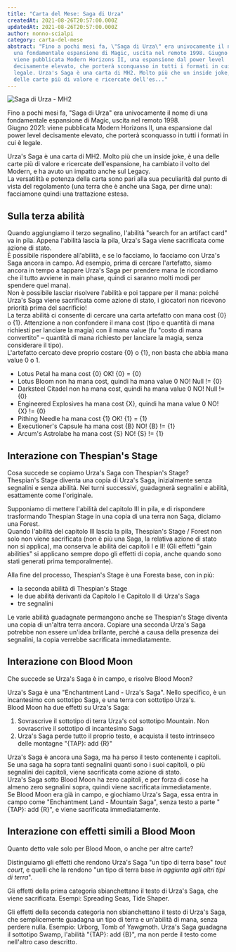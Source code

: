 ```yaml
---
title: "Carta del Mese: Saga di Urza"
createdAt: 2021-08-26T20:57:00.000Z
updatedAt: 2021-08-26T20:57:00.000Z
author: nonno-scialpi
category: carta-del-mese
abstract: "Fino a pochi mesi fa, \"Saga di Urza\" era univocamente il nome di
  una fondamentale espansione di Magic, uscita nel remoto 1998. Giugno 2021:
  viene pubblicata Modern Horizons II, una espansione dal power level
  decisamente elevato, che porterà sconquasso in tutti i formati in cui è
  legale. Urza's Saga è una carta di MH2. Molto più che un inside joke, è una
  delle carte più di valore e ricercate dell'es..."
---
```

![Saga di Urza - MH2](/uploads/mh2-259-urza-s-saga.jpg "Saga di Urza - MH2")

Fino a pochi mesi fa, "Saga di Urza" era univocamente il nome di una fondamentale espansione di Magic, uscita nel remoto 1998.\
Giugno 2021: viene pubblicata Modern Horizons II, una espansione dal power level decisamente elevato, che porterà sconquasso in tutti i formati in cui è legale.

<Card>Urza's Saga</Card> è una carta di MH2. Molto più che un inside joke, è una delle carte più di valore e ricercate dell'espansione, ha cambiato il volto del Modern, e ha avuto un impatto anche sul Legacy.\
La versatilità e potenza della carta sono pari alla sua peculiarità dal punto di vista del regolamento (una terra che è anche una Saga, per dirne una): facciamone quindi una trattazione estesa.

## Sulla terza abilità

Quando aggiungiamo il terzo segnalino, l'abilità "search for an artifact card" va in pila. Appena l'abilità lascia la pila, Urza's Saga viene sacrificata come azione di stato.\
È possibile rispondere all'abilità, e se lo facciamo, lo facciamo con Urza's Saga ancora in campo. Ad esempio, prima di cercare l'artefatto, siamo ancora in tempo a tappare Urza's Saga per prendere mana (e ricordiamo che il tutto avviene in main phase, quindi ci saranno molti modi per spendere quel mana).\
Non è possibile lasciar risolvere l'abilità e poi tappare per il mana: poiché Urza's Saga viene sacrificata come azione di stato, i giocatori non ricevono priorità prima del sacrificio!\
La terza abilità ci consente di cercare una carta artefatto con mana cost {0} o {1}. Attenzione a non confondere il mana cost (tipo e quantità di mana richiesti per lanciare la magia) con il mana value (fu "costo di mana convertito" – quantità di mana richiesto per lanciare la magia, senza considerare il tipo).\
L'artefatto cercato deve proprio costare {0} o {1}, non basta che abbia mana value 0 o 1.

- <Card>Lotus Petal</Card> ha mana cost {0} OK! {0} = {0}
- <Card>Lotus Bloom</Card> non ha mana cost, quindi ha mana value 0 NO! Null != {0}
- <Card>Darksteel Citadel</Card> non ha mana cost, quindi ha mana value 0 NO! Null != {0}
- <Card>Engineered Explosives</Card> ha mana cost {X}, quindi ha mana value 0 NO! {X} != {0}
- <Card>Pithing Needle</Card> ha mana cost {1} OK! {1} = {1}
- <Card>Executioner's Capsule</Card> ha mana cost {B} NO! {B} != {1}
- <Card>Arcum's Astrolabe</Card> ha mana cost {S} NO! {S} != {1}


## Interazione con Thespian's Stage

Cosa succede se copiamo <Card>Urza's Saga</Card> con <Card>Thespian's Stage</Card>?\
Thespian's Stage diventa una copia di Urza's Saga, inizialmente senza segnalini e senza abilità. Nei turni successivi, guadagnerà segnalini e abilità, esattamente come l'originale.

Supponiamo di mettere l'abilità del capitolo III in pila, e di rispondere trasformando Thespian Stage in una copia di una terra non Saga, diciamo una <Card>Forest</Card>.\
Quando l'abilità del capitolo III lascia la pila, Thespian's Stage / <Card>Forest</Card> non solo non viene sacrificata (non è più una Saga, la relativa azione di stato non si applica), ma conserva le abilità dei capitoli I e II! (Gli effetti "gain abilities" si applicano sempre dopo gli effetti di copia, anche quando sono stati generati prima temporalmente).

Alla fine del processo, Thespian's Stage è una Foresta base, con in più:

- la seconda abilità di Thespian's Stage
- le due abilità derivanti da Capitolo I e Capitolo II di Urza's Saga
- tre segnalini

Le varie abilità guadagnate permangono anche se Thespian's Stage diventa una copia di un'altra terra ancora. Copiare una seconda Urza's Saga potrebbe non essere un'idea brillante, perchè a causa della presenza dei segnalini, la copia verrebbe sacrificata immediatamente.


## Interazione con Blood Moon

Che succede se <Card>Urza's Saga</Card> è in campo, e risolve <Card>Blood Moon</Card>?

Urza's Saga è una "Enchantment Land - Urza's Saga". Nello specifico, è un incantesimo con sottotipo Saga, e una terra con sottotipo Urza's.\
Blood Moon ha due effetti su Urza's Saga:

1) Sovrascrive il sottotipo di terra Urza's col sottotipo Mountain. Non sovrascrive il sottotipo di incantesimo Saga
2) Urza's Saga perde tutto il proprio testo, e acquista il testo intrinseco delle montagne "{TAP}: add {R}"

Urza's Saga è ancora una Saga, ma ha perso il testo contenente i capitoli.\
Se una saga ha sopra tanti segnalini quanti sono i suoi capitoli, o più segnalini dei capitoli, viene sacrificata come azione di stato. \
Urza's Saga sotto Blood Moon ha zero capitoli, e per forza di cose ha almeno zero segnalini sopra, quindi viene sacrificata immediatamente.\
Se Blood Moon era già in campo, e giochiamo Urza's Saga, essa entra in campo come "Enchantment Land - Mountain Saga", senza testo a parte "{TAP}: add {R}", e viene sacrificata immediatamente.

## Interazione con effetti simili a Blood Moon

Quanto detto vale solo per <Card>Blood Moon</Card>, o anche per altre carte?

Distinguiamo gli effetti che rendono <Card>Urza's Saga</Card> "un tipo di terra base" _tout court_, e quelli che la rendono "un tipo di terra base _in aggiunta agli altri tipi di terra_".

Gli effetti della prima categoria sbianchettano il testo di Urza's Saga, che viene sacrificata. Esempi: <Card>Spreading Seas</Card>, <Card>Tide Shaper</Card>.

Gli effetti della seconda categoria non sbianchettano il testo di Urza's Saga, che semplicemente guadagna un tipo di terra e un'abilità di mana, senza perdere nulla. Esempio: <Card>Urborg</Card>, <Card>Tomb of Yawgmoth</Card>. Urza's Saga guadagna il sottotipo Swamp, l'abilità "{TAP}: add {B}", ma non perde il testo come nell'altro caso descritto.

